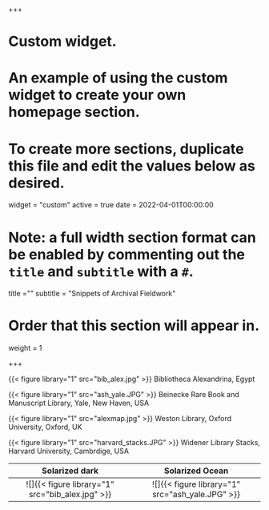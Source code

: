 +++
# Custom widget.
# An example of using the custom widget to create your own homepage section.
# To create more sections, duplicate this file and edit the values below as desired.
widget = "custom"
active = true
date = 2022-04-01T00:00:00

# Note: a full width section format can be enabled by commenting out the `title` and `subtitle` with a `#`.
title =""
subtitle = "Snippets of Archival Fieldwork"

# Order that this section will appear in.
weight = 1


+++


{{< figure library="1" src="bib_alex.jpg" >}} 
Bibliotheca Alexandrina, Egypt


{{< figure library="1" src="ash_yale.JPG" >}}
Beinecke Rare Book and Manuscript Library, Yale, New Haven, USA


{{< figure library="1" src="alexmap.jpg" >}}
Weston Library, Oxford University, Oxford, UK

{{< figure library="1" src="harvard_stacks.JPG" >}}
Widener Library Stacks, Harvard University, Cambrdige, USA


Solarized dark             |  Solarized Ocean
:-------------------------:|:-------------------------:
![]{{< figure library="1" src="bib_alex.jpg" >}}   |  ![]{{< figure library="1" src="ash_yale.JPG" >}}
